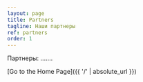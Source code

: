 ```yaml
---
layout: page
title: Partners
tagline: Наши партнеры
ref: partners
order: 1
---
```


Партнеры: .......

[Go to the Home Page]({{ '/' | absolute_url }})
